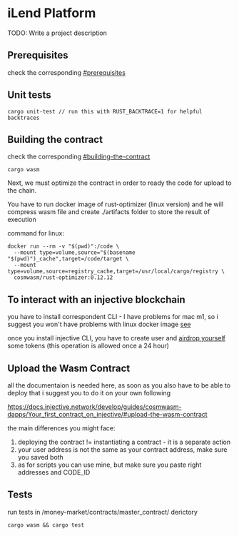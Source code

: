 # iLend Platform

TODO: Write a project description

## Prerequisites

check the corresponding  [#prerequisites](https://docs.injective.network/develop/guides/cosmwasm-dapps/Your_first_contract_on_injective#prerequisites
)

## Unit tests

```
cargo unit-test // run this with RUST_BACKTRACE=1 for helpful backtraces
```

## Building the contract

check the corresponding  [#building-the-contract](https://docs.injective.network/develop/guides/cosmwasm-dapps/Your_first_contract_on_injective/#building-the-contract
)

```
cargo wasm
```

Next, we must optimize the contract in order to ready the code for upload to the chain. 

You have to run docker image of rust-optimizer (linux version) and he will compress wasm file
and create ./artifacts folder to store the result of execution

command for linux:

```
docker run --rm -v "$(pwd)":/code \
  --mount type=volume,source="$(basename "$(pwd)")_cache",target=/code/target \
  --mount type=volume,source=registry_cache,target=/usr/local/cargo/registry \
  cosmwasm/rust-optimizer:0.12.12
```

## To interact with an injective blockchain
you have to install correspondent CLI - I have problems for mac m1, so i suggest you won't have problems with linux docker image [see](https://docs.injective.network/develop/guides/cosmwasm-dapps/Your_first_contract_on_injective/#install-injectived)

once you install injective CLI, you have to create user and [airdrop yourself](
https://testnet.faucet.injective.network/) some tokens (this operation is allowed once a 24 hour)

## Upload the Wasm Contract

all the documentaion is needed here, as soon as you also have to be able to deploy that i suggest you to do it on your own following

https://docs.injective.network/develop/guides/cosmwasm-dapps/Your_first_contract_on_injective/#upload-the-wasm-contract

the main differences you might face:
1. deploying the contract != instantiating a contract - it is a separate action
2. your user address is not the same as your contract address, make sure you saved both
3. as for scripts you can use mine, but make sure you paste right addresses and CODE_ID 



## Tests

run tests in /money-market/contracts/master_contract/ derictory
```
cargo wasm && cargo test
```

